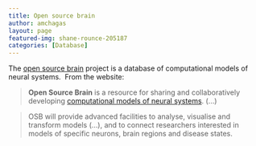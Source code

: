 ```yaml
---
title: Open source brain
author: amchagas
layout: page
featured-img: shane-rounce-205187
categories: [Database]
---
```

The [open source brain](http://www.opensourcebrain.org/) project is a database of computational models of neural systems.  From the website:

> **Open Source Brain** is a resource for sharing and collaboratively developing  <a href="http://en.wikipedia.org/wiki/Computational_neuroscience" target="_blank">computational models of neural systems</a>. (&#8230;)

> OSB will provide advanced facilities to analyse, visualise and transform models (&#8230;), and to connect researchers interested in models of specific neurons, brain regions and disease states.
